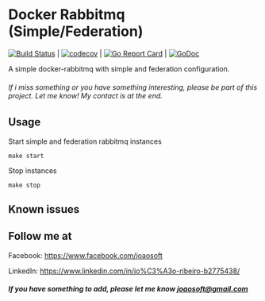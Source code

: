Docker Rabbitmq (Simple/Federation)
==============================

[![Build Status](https://travis-ci.org/joaosoft/docker-rabbitmq.svg?branch=master)](https://travis-ci.org/joaosoft/docker-rabbitmq) | [![codecov](https://codecov.io/gh/joaosoft/docker-rabbitmq/branch/master/graph/badge.svg)](https://codecov.io/gh/joaosoft/docker-rabbitmq) | [![Go Report Card](https://goreportcard.com/badge/github.com/joaosoft/docker-rabbitmq)](https://goreportcard.com/report/github.com/joaosoft/docker-rabbitmq) | [![GoDoc](https://godoc.org/github.com/joaosoft/docker-rabbitmq?status.svg)](https://godoc.org/github.com/joaosoft/docker-rabbitmq)

A simple docker-rabbitmq with simple and federation configuration.

###### If i miss something or you have something interesting, please be part of this project. Let me know! My contact is at the end.

## Usage 
Start simple and federation rabbitmq instances
```
make start
```

Stop instances
```
make stop
```

## Known issues

## Follow me at
Facebook: https://www.facebook.com/joaosoft

LinkedIn: https://www.linkedin.com/in/jo%C3%A3o-ribeiro-b2775438/

##### If you have something to add, please let me know joaosoft@gmail.com
